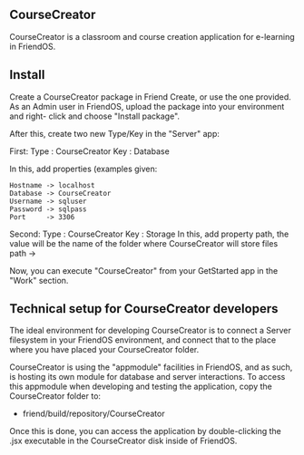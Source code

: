 CourseCreator
-------------

CourseCreator is a classroom and course creation application for e-learning in
FriendOS.


Install
-------

Create a CourseCreator package in Friend Create, or use the one provided. As
an Admin user in FriendOS, upload the package into your environment and right-
click and choose "Install package".

After this, create two new Type/Key in the "Server" app:

First:
    Type : CourseCreator
    Key  : Database

In this, add properties (examples given:

    Hostname -> localhost
    Database -> CourseCreator
    Username -> sqluser
    Password -> sqlpass
    Port     -> 3306
 
Second:
    Type : CourseCreator
    Key  : Storage
In this, add property path, the value will be the name of the folder where CourseCreator will store files
    path -> 

Now, you can execute "CourseCreator" from your GetStarted app in the "Work" 
section.


Technical setup for CourseCreator developers
--------------------------------------------

The ideal environment for developing CourseCreator is to connect a Server 
filesystem in your FriendOS environment, and connect that to the place where
you have placed your CourseCreator folder.

CourseCreator is using the "appmodule" facilities in FriendOS, and as such, is
hosting its own module for database and server interactions. To access this
appmodule when developing and testing the application, copy the CourseCreator
folder to:

* friend/build/repository/CourseCreator

Once this is done, you can access the application by double-clicking the .jsx
executable in the CourseCreator disk inside of FriendOS.
